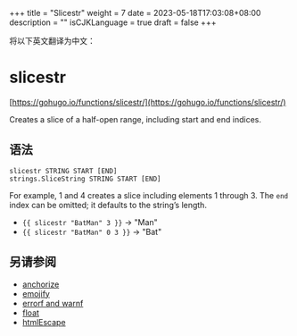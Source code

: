 +++
title = "Slicestr"
weight = 7
date = 2023-05-18T17:03:08+08:00
description = ""
isCJKLanguage = true
draft = false
+++

将以下英文翻译为中文：
# slicestr

[https://gohugo.io/functions/slicestr/](https://gohugo.io/functions/slicestr/)

Creates a slice of a half-open range, including start and end indices.

## 语法

```
slicestr STRING START [END]
strings.SliceString STRING START [END]
```

For example, 1 and 4 creates a slice including elements 1 through 3. The `end` index can be omitted; it defaults to the string’s length.

- `{{ slicestr "BatMan" 3 }}` → "Man"
- `{{ slicestr "BatMan" 0 3 }}` → "Bat"

## 另请参阅

- [anchorize](https://gohugo.io/functions/anchorize/)
- [emojify](https://gohugo.io/functions/emojify/)
- [errorf and warnf](https://gohugo.io/functions/errorf/)
- [float](https://gohugo.io/functions/float/)
- [htmlEscape](https://gohugo.io/functions/htmlescape/)

